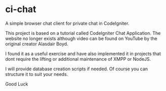 ci-chat
=======

A simple browser chat client for private chat in CodeIgniter.

This project is based on a tutorial called CodeIgniter Chat Application. 
The website no longer exists although video can be found on YouTube by the original creator Alasdair Boyd.

I found it as a useful exercise and have also implemented it in projects that dont require the lifting
or additional maintenance of XMPP or NodeJS.

I will provide database creation scripts if needed. Of course you can structure it to suit your needs.

Good Luck
